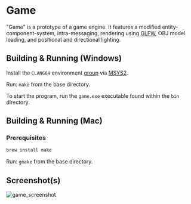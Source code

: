 # Game

"Game" is a prototype of a game engine. It features a modified entity-component-system, intra-messaging, rendering using [GLFW](https://www.glfw.org/), OBJ model loading, and positional and directional lighting.

## Building & Running (Windows)

Install the `CLANG64` environment [group](https://packages.msys2.org/groups/mingw-w64-clang-x86_64-toolchain) via [MSYS2](https://www.msys2.org/).

Run: `make` from the base directory.

To start the program, run the `game.exe` executable found within the `bin` directory.

## Building & Running (Mac)

### Prerequisites

```sh
brew install make
```

Run: `gmake` from the base directory.

## Screenshot(s)

![game_screenshot](https://user-images.githubusercontent.com/1969739/142112215-70780a18-833a-44d6-9a73-f7cb1a02c0f2.png)
